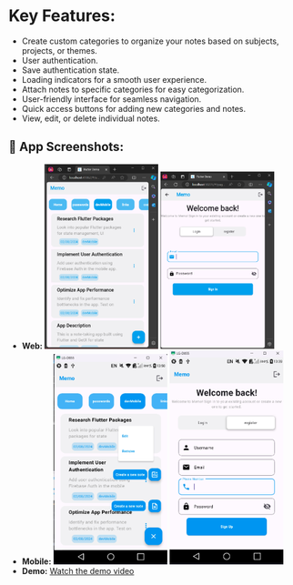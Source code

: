 # Key Features:
* Create custom categories to organize your notes based on subjects, projects, or themes.
* User authentication.
* Save authentication state.
* Loading indicators for a smooth user experience.
* Attach notes to specific categories for easy categorization.
* User-friendly interface for seamless navigation.
* Quick access buttons for adding new categories and notes.
* View, edit, or delete individual notes.


## :eyes: App Screenshots:
* **Web:**
  <img src="assets/Screenshots/web/hmWeb.png" alt="Home Web" width="200"/>
  <img src="assets/Screenshots/web/lgnWeb.png" alt="Login Web" width="200"/>
* **Mobile:**
  <img src="assets/Screenshots/mobile/hmMbl.png" alt="Home Mobile" width="200"/>
  <img src="assets/Screenshots/mobile/regMbl.png" alt="Register Mobile" width="200"/>
* **Demo:**
  [Watch the demo video](https://github.com/user-attachments/assets/42cd7f7b-1e09-4a25-ae10-3f0ac1bffb12)
